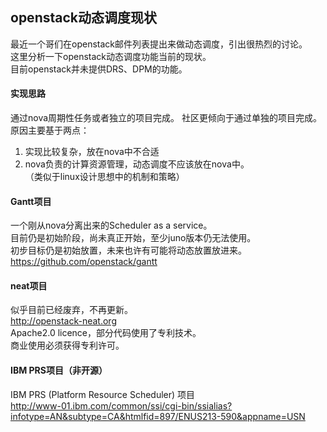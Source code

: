 openstack动态调度现状
----
最近一个哥们在openstack邮件列表提出来做动态调度，引出很热烈的讨论。   
这里分析一下openstack动态调度功能当前的现状。  
目前openstack并未提供DRS、DPM的功能。  

#### 实现思路
通过nova周期性任务或者独立的项目完成。 
社区更倾向于通过单独的项目完成。  
原因主要基于两点：  
1. 实现比较复杂，放在nova中不合适  
2. nova负责的计算资源管理，动态调度不应该放在nova中。  
（类似于linux设计思想中的机制和策略）  

#### Gantt项目
一个刚从nova分离出来的Scheduler as a service。  
目前仍是初始阶段，尚未真正开始，至少juno版本仍无法使用。  
初步目标仍是初始放置，未来也许有可能将动态放置放进来。  
https://github.com/openstack/gantt  

#### neat项目
似乎目前已经废弃，不再更新。   
http://openstack-neat.org    
Apache2.0 licence，部分代码使用了专利技术。  
商业使用必须获得专利许可。  

####  IBM PRS项目（非开源）    
IBM PRS (Platform Resource Scheduler) 项目  
http://www-01.ibm.com/common/ssi/cgi-bin/ssialias?infotype=AN&subtype=CA&htmlfid=897/ENUS213-590&appname=USN
